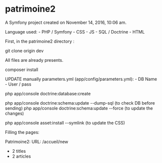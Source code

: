 patrimoine2
===========

A Symfony project created on November 14, 2016, 10:06 am.

Language used: - PHP / Symfony - CSS - JS - SQL / Doctrine - HTML

First, in the patrimoine2 directory :

git clone origin dev

All files are already presents.

composer install

UPDATE manually parameters.yml (app/config/parameters.yml): - DB Name - User / pass

php app/console doctrine:database:create

php app/console doctrine:schema:update --dump-sql (to check DB before sending) php app/console doctrine:schema:update --force (to update the changes)

php app/console asset:install --symlink (to update the CSS)

Filling the pages:

Patrimoine2: URL: /accueil/new

- 2 titles
- 2 articles







